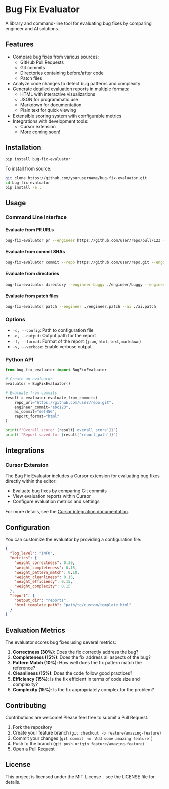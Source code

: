 # Bug Fix Evaluator

A library and command-line tool for evaluating bug fixes by comparing engineer and AI solutions.

## Features

- Compare bug fixes from various sources:
  - GitHub Pull Requests
  - Git commits
  - Directories containing before/after code
  - Patch files
- Analyze code changes to detect bug patterns and complexity
- Generate detailed evaluation reports in multiple formats:
  - HTML with interactive visualizations
  - JSON for programmatic use
  - Markdown for documentation
  - Plain text for quick viewing
- Extensible scoring system with configurable metrics
- Integrations with development tools:
  - Cursor extension
  - More coming soon!

## Installation

```bash
pip install bug-fix-evaluator
```

To install from source:

```bash
git clone https://github.com/yourusername/bug-fix-evaluator.git
cd bug-fix-evaluator
pip install -e .
```

## Usage

### Command Line Interface

#### Evaluate from PR URLs

```bash
bug-fix-evaluator pr --engineer https://github.com/user/repo/pull/123 --ai https://github.com/user/repo/pull/456
```

#### Evaluate from commit SHAs

```bash
bug-fix-evaluator commit --repo https://github.com/user/repo.git --engineer abc123 --ai def456
```

#### Evaluate from directories

```bash
bug-fix-evaluator directory --engineer-buggy ./engineer/buggy --engineer-fixed ./engineer/fixed --ai-buggy ./ai/buggy --ai-fixed ./ai/fixed
```

#### Evaluate from patch files

```bash
bug-fix-evaluator patch --engineer ./engineer.patch --ai ./ai.patch
```

### Options

- `-c, --config`: Path to configuration file
- `-o, --output`: Output path for the report
- `-f, --format`: Format of the report (`json`, `html`, `text`, `markdown`)
- `-v, --verbose`: Enable verbose output

### Python API

```python
from bug_fix_evaluator import BugFixEvaluator

# Create an evaluator
evaluator = BugFixEvaluator()

# Evaluate from commits
result = evaluator.evaluate_from_commits(
    repo_url="https://github.com/user/repo.git",
    engineer_commit="abc123",
    ai_commit="def456",
    report_format="html"
)

print(f"Overall score: {result['overall_score']}")
print(f"Report saved to: {result['report_path']}")
```

## Integrations

### Cursor Extension

The Bug Fix Evaluator includes a Cursor extension for evaluating bug fixes directly within the editor:

- Evaluate bug fixes by comparing Git commits
- View evaluation reports within Cursor
- Configure evaluation metrics and settings

For more details, see the [Cursor integration documentation](./integrations/cursor/README.md).

## Configuration

You can customize the evaluator by providing a configuration file:

```json
{
  "log_level": "INFO",
  "metrics": {
    "weight_correctness": 0.30,
    "weight_completeness": 0.15,
    "weight_pattern_match": 0.10,
    "weight_cleanliness": 0.15,
    "weight_efficiency": 0.15,
    "weight_complexity": 0.15
  },
  "report": {
    "output_dir": "reports",
    "html_template_path": "path/to/custom/template.html"
  }
}
```

## Evaluation Metrics

The evaluator scores bug fixes using several metrics:

1. **Correctness (30%)**: Does the fix correctly address the bug?
2. **Completeness (15%)**: Does the fix address all aspects of the bug?
3. **Pattern Match (10%)**: How well does the fix pattern match the reference?
4. **Cleanliness (15%)**: Does the code follow good practices?
5. **Efficiency (15%)**: Is the fix efficient in terms of code size and complexity?
6. **Complexity (15%)**: Is the fix appropriately complex for the problem?

## Contributing

Contributions are welcome! Please feel free to submit a Pull Request.

1. Fork the repository
2. Create your feature branch (`git checkout -b feature/amazing-feature`)
3. Commit your changes (`git commit -m 'Add some amazing feature'`)
4. Push to the branch (`git push origin feature/amazing-feature`)
5. Open a Pull Request

## License

This project is licensed under the MIT License - see the LICENSE file for details. 